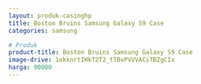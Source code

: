 ```yaml
---
layout: produk-casinghp
title: Boston Bruins Samsung Galaxy S9 Case
categories: samsung

# Produk
product-title: Boston Bruins Samsung Galaxy S9 Case
image-drive: 1okknrtIHkT2T2_tTBvPVVVACiTBZgCIx
harga: 90000
---
```

